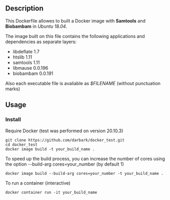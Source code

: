 ## Description
This Dockerfile allowes to built a Docker image with **Samtools** and **Biobambam** in *Ubuntu 18.04*.

The image built on this file contains the following applications and dependencies as separate layers:

 - libdeflate 1.7
 - htslib 1.11
 - samtools 1.11
 - libmause 0.0.196
 - biobambam 0.0.191
  
  Also each executable file is avaliable as *$FILENAME* (without punctuation marks)
    
## Usage

### Install 
Require Docker (test was performed on version 20.10.3)
    
    git clone https://github.com/darbark/docker_test.git
    cd docker_test
    docker image build -t your_build_name .

To speed up the build process, you can increase the number of cores using the option --build-arg cores=your_number (by default 1)

    docker image build --build-arg cores=your_number -t your_build_name .

To run a container (interactive)

    docker container run -it your_build_name
